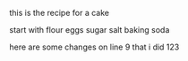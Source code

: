 this is the recipe for a cake

start with flour
eggs
sugar
salt
baking soda

here are some changes on line 9 that i did
123
